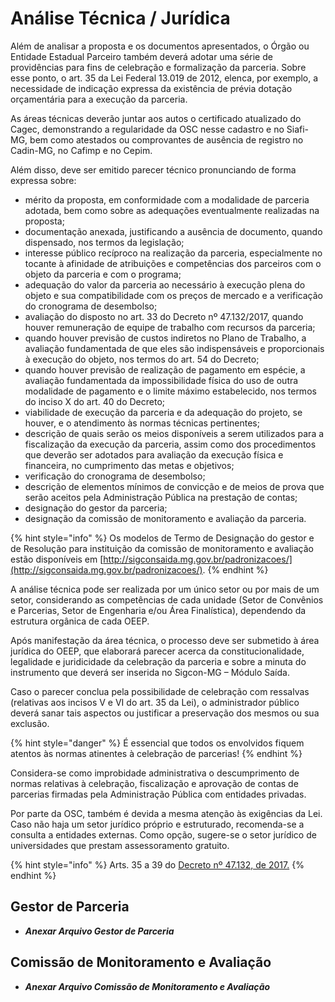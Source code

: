 # Análise Técnica / Jurídica

Além de analisar a proposta e os documentos apresentados, o Órgão ou Entidade Estadual Parceiro também deverá adotar uma série de providências para fins de celebração e formalização da parceria. Sobre esse ponto, o art. 35 da Lei Federal 13.019 de 2012, elenca, por exemplo, a necessidade de indicação expressa da existência de prévia dotação orçamentária para a execução da parceria.&#x20;

As áreas técnicas deverão juntar aos autos o certificado atualizado do Cagec, demonstrando a regularidade da OSC nesse cadastro e no Siafi-MG, bem como atestados ou comprovantes de ausência de registro no Cadin-MG, no Cafimp e no Cepim.&#x20;

Além disso, deve ser emitido parecer técnico pronunciando de forma expressa sobre:&#x20;

* mérito da proposta, em conformidade com a modalidade de parceria adotada, bem como sobre as adequações eventualmente realizadas na proposta;&#x20;
* documentação anexada, justificando a ausência de documento, quando dispensado, nos termos da legislação;&#x20;
* interesse público recíproco na realização da parceria, especialmente no tocante à afinidade de atribuições e competências dos parceiros com o objeto da parceria e com o programa;&#x20;
* adequação do valor da parceria ao necessário à execução plena do objeto e sua compatibilidade com os preços de mercado e a verificação do cronograma de desembolso;
* avaliação do disposto no art. 33 do Decreto nº 47.132/2017, quando houver remuneração de equipe de trabalho com recursos da parceria;
* quando houver previsão de custos indiretos no Plano de Trabalho, a avaliação fundamentada de que eles são indispensáveis e proporcionais à execução do objeto, nos termos do art. 54 do Decreto;&#x20;
* quando houver previsão de realização de pagamento em espécie, a avaliação fundamentada da impossibilidade física do uso de outra modalidade de pagamento e o limite máximo estabelecido, nos termos do inciso X do art. 40 do Decreto;&#x20;
* viabilidade de execução da parceria e da adequação do projeto, se houver, e o atendimento às normas técnicas pertinentes;
* descrição de quais serão os meios disponíveis a serem utilizados para a fiscalização da execução da parceria, assim como dos procedimentos que deverão ser adotados para avaliação da execução física e financeira, no cumprimento das metas e objetivos;&#x20;
* verificação do cronograma de desembolso;&#x20;
* descrição de elementos mínimos de convicção e de meios de prova que serão aceitos pela Administração Pública na prestação de contas;
* &#x20;designação do gestor da parceria;
* &#x20;designação da comissão de monitoramento e avaliação da parceria.

{% hint style="info" %}
Os modelos de Termo de Designação do gestor e de Resolução para instituição da comissão de monitoramento e avaliação estão disponíveis em [http://sigconsaida.mg.gov.br/padronizacoes/](http://sigconsaida.mg.gov.br/padronizacoes/).
{% endhint %}

A análise técnica pode ser realizada por um único setor ou por mais de um setor, considerando as competências de cada unidade (Setor de Convênios e Parcerias, Setor de Engenharia e/ou Área Finalística), dependendo da estrutura orgânica de cada OEEP.

Após manifestação da área técnica, o processo deve ser submetido à área jurídica do OEEP, que elaborará parecer acerca da constitucionalidade, legalidade e juridicidade da celebração da parceria e sobre a minuta do instrumento que deverá ser inserida no Sigcon-MG – Módulo Saída.&#x20;

Caso o parecer conclua pela possibilidade de celebração com ressalvas (relativas aos incisos V e VI do art. 35 da Lei), o administrador público deverá sanar tais aspectos ou justificar a preservação dos mesmos ou sua exclusão.

{% hint style="danger" %}
É essencial que todos os envolvidos fiquem atentos às normas atinentes à celebração de parcerias!
{% endhint %}

Considera-se como improbidade administrativa o descumprimento de normas relativas à celebração, fiscalização e aprovação de contas de parcerias firmadas pela Administração Pública com entidades privadas.

Por parte da OSC, também é devida a mesma atenção às exigências da Lei. Caso não haja um setor jurídico próprio e estruturado, recomenda-se a consulta a entidades externas. Como opção, sugere-se o setor jurídico de universidades que prestam assessoramento gratuito.

{% hint style="info" %}
Arts. 35 a 39 do [Decreto nº 47.132, de 2017.](https://www.almg.gov.br/consulte/legislacao/completa/completa-nova-min.html?tipo=DEC\&num=47132\&ano=2017)
{% endhint %}

## Gestor de Parceria

* _**Anexar Arquivo Gestor de Parceria**_



## Comissão de Monitoramento e Avaliação

* _**Anexar Arquivo Comissão de Monitoramento e Avaliação**_&#x20;
